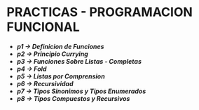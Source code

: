 # PRACTICAS - PROGRAMACION FUNCIONAL

* ***p1 -> Definicion de Funciones***
* ***p2 -> Principio Currying***
* ***p3 -> Funciones Sobre Listas - Completas***
* ***p4 -> Fold***
* ***p5 -> Listas por Comprension***
* ***p6 -> Recursividad***
* ***p7 -> Tipos Sinonimos y Tipos Enumerados***
* ***p8 -> Tipos Compuestos y Recursivos***
